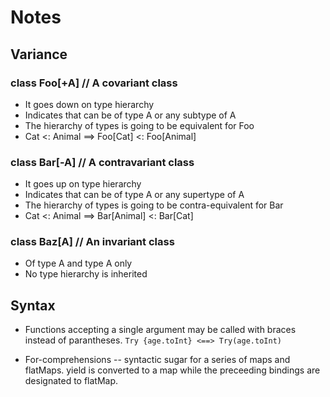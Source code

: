 # Notes

## Variance

### class Foo[+A] // A covariant class

- It goes down on type hierarchy
- Indicates that can be of type A or any subtype of A
- The hierarchy of types is going to be equivalent for Foo
- Cat <: Animal ==> Foo[Cat] <: Foo[Animal]

### class Bar[-A] // A contravariant class

- It goes up on type hierarchy
- Indicates that can be of type A or any supertype of A
- The hierarchy of types is going to be contra-equivalent for Bar
- Cat <: Animal ==> Bar[Animal] <: Bar[Cat]

### class Baz[A]  // An invariant class

- Of type A and type A only
- No type hierarchy is inherited

## Syntax

- Functions accepting a single argument may be called with braces instead
of parantheses. ```Try {age.toInt} <==> Try(age.toInt)```
  
- For-comprehensions -- syntactic sugar for a series of maps and flatMaps. yield is converted
to a map while the preceeding bindings are designated to flatMap.
  
